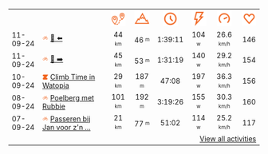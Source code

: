 <table>
    <tr>
        <th></th>
        <th></th>
        <th align="center"><img src="https://raw.githubusercontent.com/robiningelbrecht/strava-activities/master/public/distance.svg" width="30" alt="distance" title="distance"/></th>
        <th align="center"><img src="https://raw.githubusercontent.com/robiningelbrecht/strava-activities/master/public/elevation.svg" width="30" alt="elevation" title="elevation"/></th>
        <th align="center"><img src="https://raw.githubusercontent.com/robiningelbrecht/strava-activities/master/public/time.svg" width="30" alt="time" title="time"/></th>
        <th align="center"><img src="https://raw.githubusercontent.com/robiningelbrecht/strava-activities/master/public/average-watt.svg" width="30" alt="average watts" title="average watts"/></th>
        <th align="center"><img src="https://raw.githubusercontent.com/robiningelbrecht/strava-activities/master/public/average-speed.svg" width="30" alt="average speed" title="average speed"/></th>
        <th align="center"><img src="https://raw.githubusercontent.com/robiningelbrecht/strava-activities/master/public/heart-rate.svg" width="30" alt="average heart rate" title="average heart rate"/></th>
    </tr>
            <tr>
            <td>11-09-24</td>
            <td>
                <img src="https://raw.githubusercontent.com/robiningelbrecht/strava-activities/master/public/activity-ride.svg" width="12" alt="💼 ⬅️" title="💼 ⬅️"/>
<a href="https://www.strava.com/activities/12384674966" title="Kcal: 1139 | Gear: None ">💼 ⬅️</a>
            </td>
            <td align="center">44 <sup><sub>km</sub></sup></td>
            <td align="center">46 <sup><sub>m</sub></sup></td>
            <td align="center">1:39:11</td>
            <td align="center">104 <sup><sub>w</sub></sup></td>
            <td align="center">26.6 <sup><sub>km/h</sub></sup></td>
            <td align="center">146</td>
        </tr>
            <tr>
            <td>11-09-24</td>
            <td>
                <img src="https://raw.githubusercontent.com/robiningelbrecht/strava-activities/master/public/activity-ride.svg" width="12" alt="💼 ➡️" title="💼 ➡️"/>
<a href="https://www.strava.com/activities/12380942413" title="Kcal: 1122 | Gear: None ">💼 ➡️</a>
            </td>
            <td align="center">45 <sup><sub>km</sub></sup></td>
            <td align="center">53 <sup><sub>m</sub></sup></td>
            <td align="center">1:31:19</td>
            <td align="center">140 <sup><sub>w</sub></sup></td>
            <td align="center">29.2 <sup><sub>km/h</sub></sup></td>
            <td align="center">154</td>
        </tr>
            <tr>
            <td>10-09-24</td>
            <td>
                                <img src="https://raw.githubusercontent.com/robiningelbrecht/strava-activities/master/public/activity-virtual-ride-zwift.svg" width="12" alt="Climb Time in Watopia" title="Climb Time in Watopia"/>
<a href="https://www.strava.com/activities/12377567836" title="Kcal: 531 | Gear: None ">Climb Time in Watopia</a>
            </td>
            <td align="center">29 <sup><sub>km</sub></sup></td>
            <td align="center">187 <sup><sub>m</sub></sup></td>
            <td align="center">47:08</td>
            <td align="center">197 <sup><sub>w</sub></sup></td>
            <td align="center">36.3 <sup><sub>km/h</sub></sup></td>
            <td align="center">156</td>
        </tr>
            <tr>
            <td>08-09-24</td>
            <td>
                <img src="https://raw.githubusercontent.com/robiningelbrecht/strava-activities/master/public/activity-ride.svg" width="12" alt="Poelberg met Rubbie" title="Poelberg met Rubbie"/>
<a href="https://www.strava.com/activities/12356702909" title="Kcal: 2654 | Gear: None ">Poelberg met Rubbie</a>
            </td>
            <td align="center">101 <sup><sub>km</sub></sup></td>
            <td align="center">192 <sup><sub>m</sub></sup></td>
            <td align="center">3:19:26</td>
            <td align="center">155 <sup><sub>w</sub></sup></td>
            <td align="center">30.3 <sup><sub>km/h</sub></sup></td>
            <td align="center">160</td>
        </tr>
            <tr>
            <td>07-09-24</td>
            <td>
                <img src="https://raw.githubusercontent.com/robiningelbrecht/strava-activities/master/public/activity-ride.svg" width="12" alt="Passeren bij Jan voor z&#039;n Pokémon kaarten 🐉" title="Passeren bij Jan voor z&#039;n Pokémon kaarten 🐉"/>
<a href="https://www.strava.com/activities/12351840131" title="Kcal: 417 | Gear: None ">Passeren bij Jan voor z&#039;n ...</a>
            </td>
            <td align="center">21 <sup><sub>km</sub></sup></td>
            <td align="center">77 <sup><sub>m</sub></sup></td>
            <td align="center">51:02</td>
            <td align="center">114 <sup><sub>w</sub></sup></td>
            <td align="center">25.2 <sup><sub>km/h</sub></sup></td>
            <td align="center">117</td>
        </tr>
                <tr>
            <td colspan="8" align="right"><a href="https://github.com/robiningelbrecht/strava-activities#activities">View all activities</a></td>
        </tr>
    </table>
